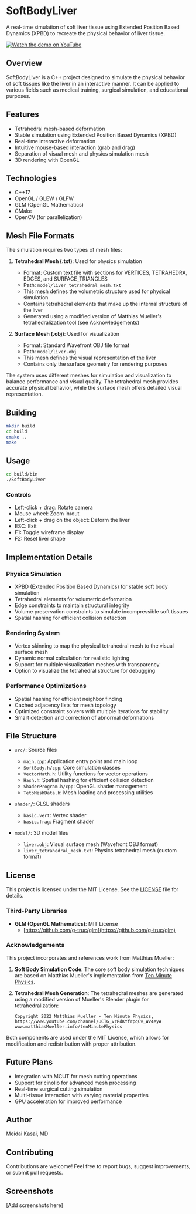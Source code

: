 # SoftBodyLiver

A real-time simulation of soft liver tissue using Extended Position Based Dynamics (XPBD) to recreate the physical behavior of liver tissue.

[![Watch the demo on YouTube](https://img.youtube.com/vi/UJDAcehueAY/maxresdefault.jpg)](https://youtu.be/UJDAcehueAY "Watch the SoftBodyLiver simulation in action")
## Overview

SoftBodyLiver is a C++ project designed to simulate the physical behavior of soft tissues like the liver in an interactive manner. It can be applied to various fields such as medical training, surgical simulation, and educational purposes.

## Features

- Tetrahedral mesh-based deformation
- Stable simulation using Extended Position Based Dynamics (XPBD)
- Real-time interactive deformation
- Intuitive mouse-based interaction (grab and drag)
- Separation of visual mesh and physics simulation mesh
- 3D rendering with OpenGL

## Technologies

- C++17
- OpenGL / GLEW / GLFW
- GLM (OpenGL Mathematics)
- CMake
- OpenCV (for parallelization)

## Mesh File Formats

The simulation requires two types of mesh files:

1. **Tetrahedral Mesh (.txt)**: Used for physics simulation
   - Format: Custom text file with sections for VERTICES, TETRAHEDRA, EDGES, and SURFACE_TRIANGLES
   - Path: `model/liver_tetrahedral_mesh.txt`
   - This mesh defines the volumetric structure used for physical simulation
   - Contains tetrahedral elements that make up the internal structure of the liver
   - Generated using a modified version of Matthias Mueller's tetrahedralization tool (see Acknowledgements)

2. **Surface Mesh (.obj)**: Used for visualization
   - Format: Standard Wavefront OBJ file format
   - Path: `model/liver.obj`
   - This mesh defines the visual representation of the liver
   - Contains only the surface geometry for rendering purposes

The system uses different meshes for simulation and visualization to balance performance and visual quality. The tetrahedral mesh provides accurate physical behavior, while the surface mesh offers detailed visual representation.

## Building

```bash
mkdir build
cd build
cmake ..
make
```

## Usage

```bash
cd build/bin
./SoftBodyLiver
```

### Controls

- Left-click + drag: Rotate camera
- Mouse wheel: Zoom in/out
- Left-click + drag on the object: Deform the liver
- ESC: Exit
- F1: Toggle wireframe display
- F2: Reset liver shape

## Implementation Details

### Physics Simulation

- XPBD (Extended Position Based Dynamics) for stable soft body simulation
- Tetrahedral elements for volumetric deformation
- Edge constraints to maintain structural integrity
- Volume preservation constraints to simulate incompressible soft tissues
- Spatial hashing for efficient collision detection

### Rendering System

- Vertex skinning to map the physical tetrahedral mesh to the visual surface mesh
- Dynamic normal calculation for realistic lighting
- Support for multiple visualization meshes with transparency
- Option to visualize the tetrahedral structure for debugging

### Performance Optimizations

- Spatial hashing for efficient neighbor finding
- Cached adjacency lists for mesh topology
- Optimized constraint solvers with multiple iterations for stability
- Smart detection and correction of abnormal deformations

## File Structure

- `src/`: Source files
  - `main.cpp`: Application entry point and main loop
  - `SoftBody.h/cpp`: Core simulation classes
  - `VectorMath.h`: Utility functions for vector operations
  - `Hash.h`: Spatial hashing for efficient collision detection
  - `ShaderProgram.h/cpp`: OpenGL shader management
  - `TetoMeshData.h`: Mesh loading and processing utilities

- `shader/`: GLSL shaders
  - `basic.vert`: Vertex shader
  - `basic.frag`: Fragment shader

- `model/`: 3D model files
  - `liver.obj`: Visual surface mesh (Wavefront OBJ format)
  - `liver_tetrahedral_mesh.txt`: Physics tetrahedral mesh (custom format)

## License

This project is licensed under the MIT License. See the [LICENSE](LICENSE) file for details.

### Third-Party Libraries

- **GLM (OpenGL Mathematics)**: MIT License
  - [https://github.com/g-truc/glm](https://github.com/g-truc/glm)

### Acknowledgements

This project incorporates and references work from Matthias Mueller:

1. **Soft Body Simulation Code**: The core soft body simulation techniques are based on Matthias Mueller's implementation from [Ten Minute Physics](https://www.youtube.com/channel/UCTG_vrRdKYfrpqCv_WV4eyA).

2. **Tetrahedral Mesh Generation**: The tetrahedral meshes are generated using a modified version of Mueller's Blender plugin for tetrahedralization:
   ```
   Copyright 2022 Matthias Mueller - Ten Minute Physics, 
   https://www.youtube.com/channel/UCTG_vrRdKYfrpqCv_WV4eyA 
   www.matthiasMueller.info/tenMinutePhysics
   ```

Both components are used under the MIT License, which allows for modification and redistribution with proper attribution.

## Future Plans

- Integration with MCUT for mesh cutting operations
- Support for cinolib for advanced mesh processing
- Real-time surgical cutting simulation
- Multi-tissue interaction with varying material properties
- GPU acceleration for improved performance

## Author

Meidai Kasai, MD

## Contributing

Contributions are welcome! Feel free to report bugs, suggest improvements, or submit pull requests.

## Screenshots

[Add screenshots here]
